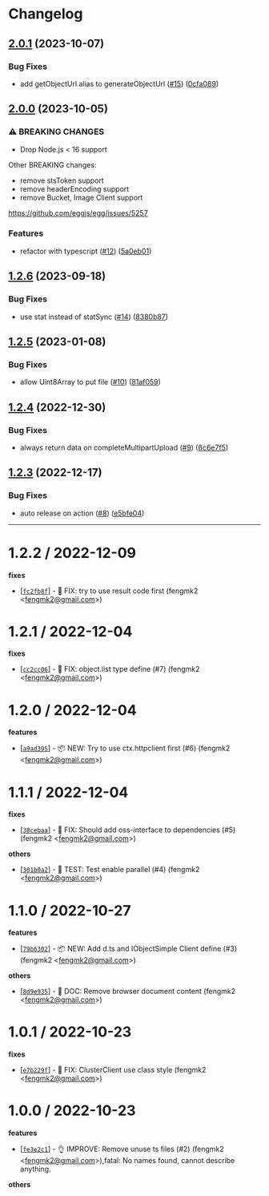 # Changelog

## [2.0.1](https://github.com/node-modules/oss-client/compare/v2.0.0...v2.0.1) (2023-10-07)


### Bug Fixes

* add getObjectUrl alias to generateObjectUrl ([#15](https://github.com/node-modules/oss-client/issues/15)) ([0cfa089](https://github.com/node-modules/oss-client/commit/0cfa0899edaaeb1b7da76cfa68bafbdd9d26c863))

## [2.0.0](https://github.com/node-modules/oss-client/compare/v1.2.6...v2.0.0) (2023-10-05)


### ⚠ BREAKING CHANGES

* Drop Node.js < 16 support

Other BREAKING changes:
- remove stsToken support
- remove headerEncoding support
- remove Bucket, Image Client support

https://github.com/eggjs/egg/issues/5257

### Features

* refactor with typescript ([#12](https://github.com/node-modules/oss-client/issues/12)) ([5a0eb01](https://github.com/node-modules/oss-client/commit/5a0eb013e082c66b52eb6b918dd4713c7c54c149))

## [1.2.6](https://github.com/node-modules/oss-client/compare/v1.2.5...v1.2.6) (2023-09-18)


### Bug Fixes

* use stat instead of statSync ([#14](https://github.com/node-modules/oss-client/issues/14)) ([8380b87](https://github.com/node-modules/oss-client/commit/8380b870dfb18a8cc85a437f9cb47cd805402301))

## [1.2.5](https://github.com/node-modules/oss-client/compare/v1.2.4...v1.2.5) (2023-01-08)


### Bug Fixes

* allow Uint8Array to put file ([#10](https://github.com/node-modules/oss-client/issues/10)) ([81af059](https://github.com/node-modules/oss-client/commit/81af059bcce52d54a8fa712ca6ca99a1dcc4aef6))

## [1.2.4](https://github.com/node-modules/oss-client/compare/v1.2.3...v1.2.4) (2022-12-30)


### Bug Fixes

* always return data on completeMultipartUpload ([#9](https://github.com/node-modules/oss-client/issues/9)) ([6c6e7f5](https://github.com/node-modules/oss-client/commit/6c6e7f5828f203eb2d8d1a7a38c79706e3baa3a5))

## [1.2.3](https://github.com/node-modules/oss-client/compare/v1.2.2...v1.2.3) (2022-12-17)


### Bug Fixes

* auto release on action ([#8](https://github.com/node-modules/oss-client/issues/8)) ([e5bfe04](https://github.com/node-modules/oss-client/commit/e5bfe042163951d709c8197c136be7e9e6b9e89b))

---


1.2.2 / 2022-12-09
==================

**fixes**
  * [[`fc2fb8f`](http://github.com/node-modules/oss-client/commit/fc2fb8f9d1b23d355cc8cf12f46d1df6182c6f6f)] - 🐛 FIX: try to use result code first (fengmk2 <<fengmk2@gmail.com>>)

1.2.1 / 2022-12-04
==================

**fixes**
  * [[`cc2cc06`](http://github.com/node-modules/oss-client/commit/cc2cc065ede44d5d40120b4877dfa85e25cd0199)] - 🐛 FIX: object.list type define (#7) (fengmk2 <<fengmk2@gmail.com>>)

1.2.0 / 2022-12-04
==================

**features**
  * [[`a9ad395`](http://github.com/node-modules/oss-client/commit/a9ad39539889f083e0d7671ca19ecc1b263eed74)] - 📦 NEW: Try to use ctx.httpclient first (#6) (fengmk2 <<fengmk2@gmail.com>>)

1.1.1 / 2022-12-04
==================

**fixes**
  * [[`38cebaa`](http://github.com/node-modules/oss-client/commit/38cebaa9f5868d67530cc34ef3cdb4023b9d3a1f)] - 🐛 FIX: Should add oss-interface to dependencies (#5) (fengmk2 <<fengmk2@gmail.com>>)

**others**
  * [[`301b0a2`](http://github.com/node-modules/oss-client/commit/301b0a2a3fa9af2ce85e093747f59c8f677dded1)] - 🤖 TEST: Test enable parallel (#4) (fengmk2 <<fengmk2@gmail.com>>)

1.1.0 / 2022-10-27
==================

**features**
  * [[`79b6302`](http://github.com/node-modules/oss-client/commit/79b6302b77bfabfc2750a5c5d48b4059cb04ac78)] - 📦 NEW: Add d.ts and IObjectSimple Client define (#3) (fengmk2 <<fengmk2@gmail.com>>)

**others**
  * [[`8d9e935`](http://github.com/node-modules/oss-client/commit/8d9e935ee530ebd9477e6334991465ff59a75b4b)] - 📖 DOC: Remove browser document content (fengmk2 <<fengmk2@gmail.com>>)

1.0.1 / 2022-10-23
==================

**fixes**
  * [[`e7b229f`](http://github.com/node-modules/oss-client/commit/e7b229f839925ff7a8069834b73fe34789e5e00f)] - 🐛 FIX: ClusterClient use class style (fengmk2 <<fengmk2@gmail.com>>)

1.0.0 / 2022-10-23
==================

**features**
  * [[`fe3e2c1`](http://github.com/node-modules/oss-client/commit/fe3e2c1a119ffd3b8a8c77ab6b38ee545c14fb59)] - 👌 IMPROVE: Remove unuse ts files (#2) (fengmk2 <<fengmk2@gmail.com>>),fatal: No names found, cannot describe anything.

**others**
